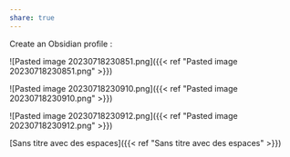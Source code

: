 ```yaml
---
share: true
---
```

Create an Obsidian profile :

![Pasted image 20230718230851.png]({{< ref "Pasted image 20230718230851.png" >}})

![Pasted image 20230718230910.png]({{< ref "Pasted image 20230718230910.png" >}})

![Pasted image 20230718230912.png]({{< ref "Pasted image 20230718230912.png" >}})

[Sans titre avec des espaces]({{< ref "Sans titre avec des espaces" >}})


